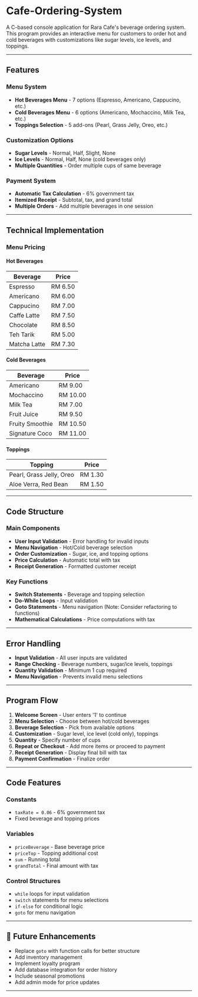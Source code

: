 # Cafe-Ordering-System
A C-based console application for Rara Cafe's beverage ordering system. This program provides an interactive menu for customers to order hot and cold beverages with customizations like sugar levels, ice levels, and toppings.

---

## Features

### Menu System
- **Hot Beverages Menu** - 7 options (Espresso, Americano, Cappucino, etc.)
- **Cold Beverages Menu** - 6 options (Americano, Mochaccino, Milk Tea, etc.)
- **Toppings Selection** - 5 add-ons (Pearl, Grass Jelly, Oreo, etc.)

### Customization Options
- **Sugar Levels** - Normal, Half, Slight, None
- **Ice Levels** - Normal, Half, None (cold beverages only)
- **Multiple Quantities** - Order multiple cups of same beverage

### Payment System
- **Automatic Tax Calculation** - 6% government tax
- **Itemized Receipt** - Subtotal, tax, and grand total
- **Multiple Orders** - Add multiple beverages in one session

---

## Technical Implementation

### Menu Pricing

#### Hot Beverages
| Beverage | Price |
|----------|-------|
| Espresso | RM 6.50 |
| Americano | RM 6.00 |
| Cappucino | RM 7.00 |
| Caffe Latte | RM 7.50 |
| Chocolate | RM 8.50 |
| Teh Tarik | RM 5.00 |
| Matcha Latte | RM 7.30 |

#### Cold Beverages
| Beverage | Price |
|----------|-------|
| Americano | RM 9.00 |
| Mochaccino | RM 10.00 |
| Milk Tea | RM 7.00 |
| Fruit Juice | RM 9.50 |
| Fruity Smoothie | RM 10.50 |
| Signature Coco | RM 11.00 |

#### Toppings
| Topping | Price |
|---------|-------|
| Pearl, Grass Jelly, Oreo | RM 1.30 |
| Aloe Verra, Red Bean | RM 1.50 |

---

## Code Structure

### Main Components
- **User Input Validation** - Error handling for invalid inputs  
- **Menu Navigation** - Hot/Cold beverage selection  
- **Order Customization** - Sugar, ice, and topping options  
- **Price Calculation** - Automatic total with tax  
- **Receipt Generation** - Formatted customer receipt  

### Key Functions
- **Switch Statements** - Beverage and topping selection
- **Do-While Loops** - Input validation
- **Goto Statements** - Menu navigation (Note: Consider refactoring to functions)
- **Mathematical Calculations** - Price computations with tax

---

## Error Handling

- **Input Validation** - All user inputs are validated
- **Range Checking** - Beverage numbers, sugar/ice levels, toppings
- **Quantity Validation** - Minimum 1 cup required
- **Menu Navigation** - Prevents invalid menu selections

---

## Program Flow

1. **Welcome Screen** - User enters '1' to continue
2. **Menu Selection** - Choose between hot/cold beverages
3. **Beverage Selection** - Pick from available options
4. **Customization** - Sugar level, ice level (cold only), toppings
5. **Quantity** - Specify number of cups
6. **Repeat or Checkout** - Add more items or proceed to payment
7. **Receipt Generation** - Display final bill with tax
8. **Payment Confirmation** - Finalize order

---

## Code Features

### Constants
- `taxRate = 0.06` - 6% government tax
- Fixed beverage and topping prices

### Variables
- `priceBeverage` - Base beverage price
- `priceTop` - Topping additional cost
- `sum` - Running total
- `grandTotal` - Final amount with tax

### Control Structures
- `while` loops for input validation
- `switch` statements for menu selections
- `if-else` for conditional logic
- `goto` for menu navigation

---

## 🔄 Future Enhancements

- Replace `goto` with function calls for better structure
- Add inventory management
- Implement loyalty program
- Add database integration for order history
- Include seasonal promotions
- Add admin mode for price updates

---

